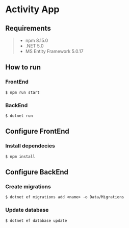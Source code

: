 # Activity App
## Requirements
>- npm 8.15.0
>- .NET 5.0
>- MS Entity Framework 5.0.17

## How to run
### FrontEnd
```
$ npm run start
```
### BackEnd
```
$ dotnet run
```

## Configure FrontEnd
### Install dependecies
```
$ npm install
```

## Configure BackEnd
### Create migrations
```
$ dotnet ef migrations add <name> -o Data/Migrations
```

### Update database
```
$ dotnet ef database update
```